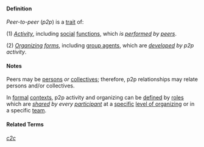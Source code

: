 #### Definition

*Peer-to-peer* (*p2p*) is a [trait](https://github.com/gcassel/Modular-Organization-Terminology/blob/master/terms/trait.md) of:

(1) *[Activity](https://github.com/gcassel/Modular-Organization-Terminology/blob/master/terms/activity.md)*, including [social](https://github.com/gcassel/Modular-Organization-Terminology/blob/master/terms/social.md) [functions](https://github.com/gcassel/Modular-Organization-Terminology/blob/master/terms/function.md), which *is [performed](https://github.com/gcassel/Modular-Organization-Terminology/blob/master/terms/perform.md) by [peers](https://github.com/gcassel/Modular-Organization-Terminology/blob/master/terms/peer.md)*.

(2) *[Organizing](https://github.com/gcassel/Modular-Organization-Terminology/blob/master/terms/organization.md) [forms](https://github.com/gcassel/Modular-Organization-Terminology/blob/master/terms/form.md)*, including [group agents](https://github.com/gcassel/Modular-Organization-Terminology/blob/master/terms/group-agent.md), which are *[developed](https://github.com/gcassel/Modular-Organization-Terminology/blob/master/terms/develop.md) by p2p activity*.

#### Notes

Peers may be [persons](https://github.com/gcassel/Modular-Organizing-Terminology/blob/master/terms/person.md) *or* [collectives](https://github.com/gcassel/Modular-Organizing-Terminology/blob/master/compound-terms/group-agent.md); therefore, p2p relationships may relate persons and/or collectives.

In [formal](https://github.com/gcassel/Modular-Organization-Terminology/blob/master/terms/form.md) [contexts](https://github.com/gcassel/Modular-Organization-Terminology/blob/master/terms/context.md), p2p activity and organizing can be [defined](https://github.com/gcassel/Modular-Organization-Terminology/blob/master/terms/define.md) by [roles](https://github.com/gcassel/Modular-Organization-Terminology/blob/master/terms/role.md) which are *[shared](https://github.com/gcassel/Modular-Organization-Terminology/blob/master/terms/common.md) by every [participant](https://github.com/gcassel/Modular-Organization-Terminology/blob/master/terms/participate.md)* at a [specific](https://github.com/gcassel/Modular-Organization-Terminology/blob/master/terms/specific.md) [level of organizing](https://github.com/gcassel/Modular-Organization-Terminology/blob/master/compound-terms/level-of-organizing.md) or in a specific [team](https://github.com/gcassel/Modular-Organizing-Terminology/blob/master/terms/team.md).

#### Related Terms

*[c2c](https://github.com/gcassel/Modular-Organizing-Terminology/blob/master/compound-terms/c2c.md)*
